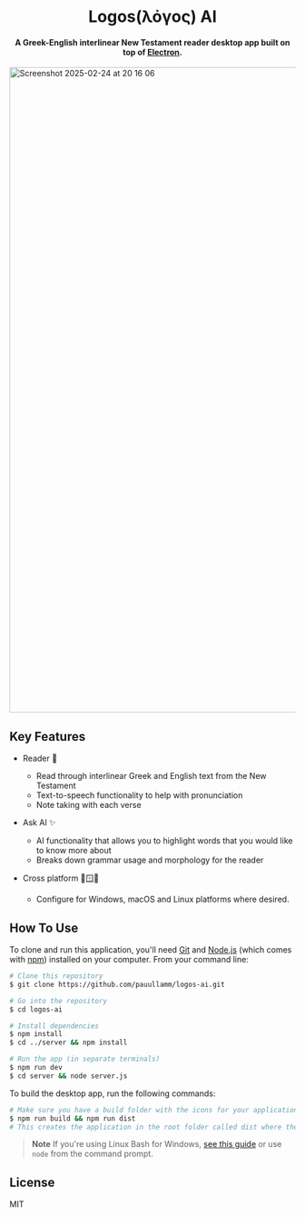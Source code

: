
<h1 align="center">
  Logos(λὀγος) AI
</h1>

<h4 align="center">A Greek-English interlinear New Testament reader desktop app built on top of <a href="http://electron.atom.io" target="_blank">Electron</a>.</h4>

<img width="1136" alt="Screenshot 2025-02-24 at 20 16 06" src="https://github.com/user-attachments/assets/9d16b92a-558b-40aa-8cc3-d96d36cb2853" />

## Key Features

* Reader 📖
  - Read through interlinear Greek and English text from the New Testament
  - Text-to-speech functionality to help with pronunciation
  - Note taking with each verse
 
* Ask AI ✨
  - AI functionality that allows you to highlight words that you would like to know more about
  - Breaks down grammar usage and morphology for the reader

* Cross platform 🍎🪟🐧
  - Configure for Windows, macOS and Linux platforms where desired.

## How To Use

To clone and run this application, you'll need [Git](https://git-scm.com) and [Node.js](https://nodejs.org/en/download/) (which comes with [npm](http://npmjs.com)) installed on your computer. From your command line:

```bash
# Clone this repository
$ git clone https://github.com/pauullamm/logos-ai.git

# Go into the repository
$ cd logos-ai

# Install dependencies
$ npm install
$ cd ../server && npm install

# Run the app (in separate terminals)
$ npm run dev
$ cd server && node server.js
```

To build the desktop app, run the following commands:

```bash
# Make sure you have a build folder with the icons for your application in them
$ npm run build && npm run dist
# This creates the application in the root folder called dist where the executable file is located
```

> **Note**
> If you're using Linux Bash for Windows, [see this guide](https://www.howtogeek.com/261575/how-to-run-graphical-linux-desktop-applications-from-windows-10s-bash-shell/) or use `node` from the command prompt.

## License

MIT


